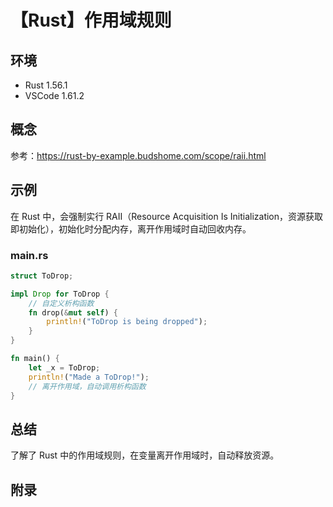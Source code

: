 # 【Rust】作用域规则

## 环境

- Rust 1.56.1
- VSCode 1.61.2

## 概念

参考：<https://rust-by-example.budshome.com/scope/raii.html>  

## 示例

在 Rust 中，会强制实行 RAII（Resource Acquisition Is Initialization，资源获取即初始化），初始化时分配内存，离开作用域时自动回收内存。

### main.rs

```rust
struct ToDrop;

impl Drop for ToDrop {
    // 自定义析构函数
    fn drop(&mut self) {
        println!("ToDrop is being dropped");
    }
}

fn main() {
    let _x = ToDrop;
    println!("Made a ToDrop!");
    // 离开作用域，自动调用析构函数
}
```

## 总结

了解了 Rust 中的作用域规则，在变量离开作用域时，自动释放资源。

## 附录
